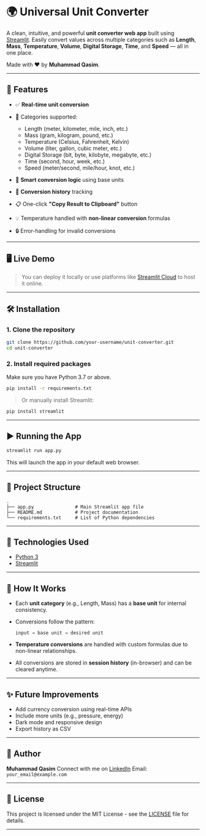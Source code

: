 

# 🌍 Universal Unit Converter

A clean, intuitive, and powerful **unit converter web app** built using [Streamlit](https://streamlit.io/). Easily convert values across multiple categories such as **Length**, **Mass**, **Temperature**, **Volume**, **Digital Storage**, **Time**, and **Speed** — all in one place.

Made with ❤️ by **Muhammad Qasim**.

---

## 🚀 Features

* ✅ **Real-time unit conversion**
* 📁 Categories supported:

  * Length (meter, kilometer, mile, inch, etc.)
  * Mass (gram, kilogram, pound, etc.)
  * Temperature (Celsius, Fahrenheit, Kelvin)
  * Volume (liter, gallon, cubic meter, etc.)
  * Digital Storage (bit, byte, kilobyte, megabyte, etc.)
  * Time (second, hour, week, etc.)
  * Speed (meter/second, mile/hour, knot, etc.)
* 🧠 **Smart conversion logic** using base units
* 📜 **Conversion history** tracking
* 📋 One-click **"Copy Result to Clipboard"** button
* 💡 Temperature handled with **non-linear conversion** formulas
* 🔒 Error-handling for invalid conversions

---

## 🖥️ Live Demo

> You can deploy it locally or use platforms like [Streamlit Cloud](https://share.streamlit.io) to host it online.

---

## 🛠️ Installation

### 1. Clone the repository

```bash
git clone https://github.com/your-username/unit-converter.git
cd unit-converter
```

### 2. Install required packages

Make sure you have Python 3.7 or above.

```bash
pip install -r requirements.txt
```

> Or manually install Streamlit:

```bash
pip install streamlit
```

---

## ▶️ Running the App

```bash
streamlit run app.py
```

This will launch the app in your default web browser.

---

## 📂 Project Structure

```text
.
├── app.py               # Main Streamlit app file
├── README.md            # Project documentation
└── requirements.txt     # List of Python dependencies
```

---

## 📌 Technologies Used

* [Python 3](https://www.python.org/)
* [Streamlit](https://streamlit.io/)

---

## 🧠 How It Works

* Each **unit category** (e.g., Length, Mass) has a **base unit** for internal consistency.
* Conversions follow the pattern:

  ```
  input → base unit → desired unit
  ```
* **Temperature conversions** are handled with custom formulas due to non-linear relationships.
* All conversions are stored in **session history** (in-browser) and can be cleared anytime.

---

## ✨ Future Improvements

* Add currency conversion using real-time APIs
* Include more units (e.g., pressure, energy)
* Dark mode and responsive design
* Export history as CSV

---

## 🙌 Author

**Muhammad Qasim**
Connect with me on [LinkedIn](https://www.linkedin.com/in/muhammad-qasim-a99057265?utm_source=share&utm_campaign=share_via&utm_content=profile&utm_medium=android_app)
Email: `your_email@example.com`

---

## 📄 License

This project is licensed under the MIT License - see the [LICENSE](LICENSE) file for details.

---


